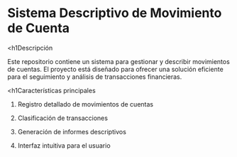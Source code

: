 # Sistema Descriptivo de Movimiento de Cuenta

<h1Descripción</h1>

Este repositorio contiene un sistema para gestionar y describir movimientos de cuentas. El proyecto está diseñado para ofrecer una solución eficiente para el seguimiento y análisis de transacciones financieras.

<h1Características principales</h1>

1) Registro detallado de movimientos de cuentas

2) Clasificación de transacciones

3) Generación de informes descriptivos

4) Interfaz intuitiva para el usuario
